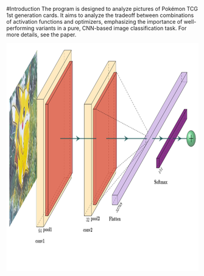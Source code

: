 #Introduction
The program is designed to analyze pictures of Pokémon TCG 1st generation cards. It aims to analyze the tradeoff between combinations of activation functions and optimizers, emphasizing the importance of well-performing variants in a pure, CNN-based image classification task. For more details, see the paper.

<img src="model.jpg" alt="Example Image" width="900" height="600">



